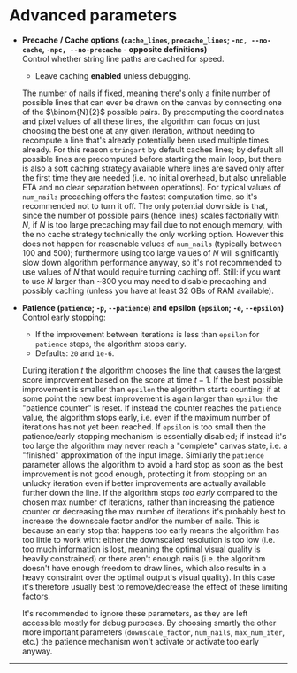 # Advanced parameters
- **Precache / Cache options (`cache_lines`, `precache_lines`; `-nc, --no-cache`, `-npc, --no-precache` - opposite definitions)**  
  Control whether string line paths are cached for speed.  
  - Leave caching **enabled** unless debugging.

  The number of nails if fixed, meaning there's only a finite number of possible lines that can ever be drawn on the canvas by connecting one of the $\binom{N}{2}$ possible pairs. By precomputing the coordinates and pixel values of all these lines, the algorithm can focus on just choosing the best one at any given iteration, without needing to recompute a line that's already potentially been used multiple times already. For this reason `stringart` by default caches lines; by default all possible lines are precomputed before starting the main loop, but there is also a soft caching strategy available where lines are saved only after the first time they are needed (i.e. no initial overhead, but also unreliable ETA and no clear separation between operations). 
  For typical values of `num_nails` precaching offers the fastest computation time, so it's recommended not to turn it off. The only potential downside is that, since the number of possible pairs (hence lines) scales factorially with $N$, if $N$ is too large precaching may fail due to not enough memory, with the no cache strategy technically the only working option. However this does not happen for reasonable values of `num_nails` (typically between 100 and 500); furthermore using too large values of $N$ will significantly slow down algorithm performance anyway, so it's not recommended to use values of $N$ that would require turning caching off. Still: if you want to use $N$ larger than ~800 you may need to disable precaching and possibly caching (unless you have at least 32 GBs of RAM available).

- **Patience (`patience`; `-p`, `--patience`) and epsilon (`epsilon`; `-e`, `--epsilon`)**  
  Control early stopping:  
  - If the improvement between iterations is less than `epsilon` for `patience` steps, the algorithm stops early.  
  - Defaults: `20` and `1e-6`.

  During iteration $t$ the algorithm chooses the line that causes the largest score improvement based on the score at time $t-1$. If the best possible improvement is smaller than `epsilon` the algorithm starts counting; if at some point the new best improvement is again larger than `epsilon` the "patience counter" is reset. If instead the counter reaches the `patience` value, the algorithm stops early, i.e. even if the maximum number of iterations has not yet been reached. 
  If `epsilon` is too small then the patience/early stopping mechanism is essentially disabled; if instead it's too large the algorithm may never reach a "complete" canvas state, i.e. a "finished" approximation of the input image. Similarly the `patience` parameter allows the algorithm to avoid a hard stop as soon as the best improvement is not good enough, protecting it from stopping on an unlucky iteration even if better improvements are actually available further down the line.
  If the algorithm stops *too early* compared to the chosen max number of iterations, rather than increasing the patience counter or decreasing the max number of iterations it's probably best to increase the downscale factor and/or the number of nails. This is because an early stop that happens too early means the algorithm has too little to work with: either the downscaled resolution is too low (i.e. too much information is lost, meaning the optimal visual quality is heavily constrained) or there aren't enough nails (i.e. the algorithm doesn't have enough freedom to draw lines, which also results in a heavy constraint over the optimal output's visual quality). In this case it's therefore usually best to remove/decrease the effect of these limiting factors.

  It's recommended to ignore these parameters, as they are left accessible mostly for debug purposes. By choosing smartly the other more important parameters (`downscale_factor`, `num_nails`, `max_num_iter`, etc.) the patience mechanism won't activate or activate too early anyway.
---